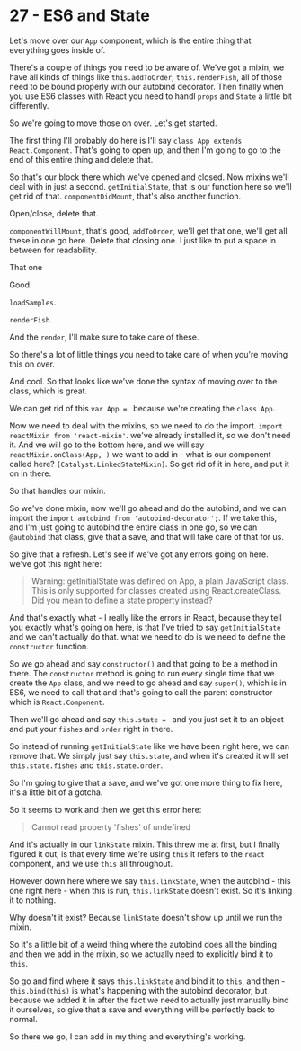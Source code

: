 # 27 - ES6 and State

Let's move over our `App` component, which is the entire thing that everything goes inside of.

There's a couple of things you need to be aware of.  We've got a mixin, we have all kinds of things like `this.addToOrder`, `this.renderFish`, all of those need to be bound properly with our autobind decorator.  Then finally when you use ES6 classes with React you need to handl `props` and `State` a little bit differently.

So we're going to move those on over.  Let's get started.

The first thing I'll probably do here is I'll say `class App extends React.Component`.  That's going to open up, and then I'm going to go to the end of this entire thing and delete that.

So that's our block there which we've opened and closed.  Now mixins we'll deal with in just a second. `getInitialState`, that is our function here so we'll get rid of that.  `componentDidMount`, that's also another function. 

Open/close, delete that.

`componentWillMount`, that's good, `addToOrder`, we'll get that one, we'll get all these in one go here.  Delete that closing one.  I just like to put a space in between for readability.

That one

Good.

`loadSamples`.

`renderFish`.

And the `render`, I'll make sure to take care of these.

So there's a lot of little things you need to take care of when you're moving this on over.

And cool.  So that looks like we've done the syntax of moving over to the class, which is great.

We can get rid of this `var App = ` because we're creating the `class App`.

Now we need to deal with the mixins, so we need to do the import.  `import reactMixin from 'react-mixin'`.  we've already installed it, so we don't need it.  And we will go to the bottom here, and we will say `reactMixin.onClass(App, )` we want to add in - what is our component called here?  `[Catalyst.LinkedStateMixin]`.  So get rid of it in here, and put it on in there.

So that handles our mixin.

So we've done mixin, now we'll go ahead and do the autobind, and we can import the `import autobind from 'autobind-decorator';`.  If we take this, and I'm just going to autobind the entire class in one go, so we can `@autobind` that class, give that a save, and that will take care of that for us.

So give that a refresh.  Let's see if we've got any errors going on here.  we've got this right here:

> Warning: getInitialState was defined on App, a plain JavaScript class.  This is only supported for classes created using React.createClass.  Did you mean to define a state property instead?

And that's exactly what - I really like the errors in React, because they tell you exactly what's going on here, is that I've tried to say `getInitialState` and we can't actually do that. what we need to do is we need to define the `constructor` function.

So we go ahead and say `constructor()` and that going to be a method in there.  The `constructor` method is going to run every single time that we create the `App` class, and we need to go ahead and say `super()`, which is in ES6, we need to call that and that's going to call the parent constructor which is `React.Component`.

Then we'll go ahead and say `this.state = ` and you just set it to an object and put your `fishes` and `order` right in there.

So instead of running `getInitialState` like we have been right here, we can remove that.  We simply just say `this.state`, and when it's created it will set `this.state.fishes` and `this.state.order`.

So I'm going to give that a save, and we've got one more thing to fix here, it's a little bit of a gotcha. 

So it seems to work and then we get this error here:

> Cannot read property 'fishes' of undefined

And it's actually in our `linkState` mixin.  This threw me at first, but I finally figured it out, is that every time we're using `this` it refers to the `react` component, and we use `this` all throughout.

However down here where we say `this.linkState`, when the autobind - this one right here - when this is run, `this.linkState` doesn't exist.  So it's linking it to nothing.

Why doesn't it exist?  Because `linkState` doesn't show up until we run the mixin.

So it's a little bit of a weird thing where the autobind does all the binding and then we add in the mixin, so we actually need to explicitly bind it to `this`.

So go and find where it says `this.linkState` and bind it to `this`, and then - `this.bind(this)` is what's happening with the autobind decorator, but because we added it in after the fact we need to actually just manually bind it ourselves, so give that a save and everything will be perfectly back to normal.

So there we go, I can add in my thing and everything's working.

